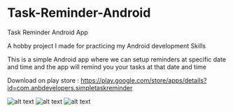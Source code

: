 # Task-Reminder-Android
Task Reminder Android App

A hobby project I made for practicing my Android development Skills

This is a simple Android app where we can setup reminders at specific date and time and the app will remind you your tasks at that date and time

Download on play store : https://play.google.com/store/apps/details?id=com.anbdevelopers.simpletaskreminder

![alt text](https://play-lh.googleusercontent.com/oXOis0efua92AprN6bNb5qR_D4Rh4k2GRMMkUhr69G5RRyBfueKJ8xpBvN9OFmV7BkDV=w5120-h2880)
![alt text](https://play-lh.googleusercontent.com/102clRQIqYAlN7hNkAF5EwdeZMKvDg9zTic4-HuFFqyXM88UmPW1bddQVdkZYnSpmj2J=w5120-h2880)
![alt text](https://play-lh.googleusercontent.com/b_HMI7EIYcm2nk2Og61X04JLyRZ71XBI2StQYs-aE9MarnkPtcsI3YjQ0sFOtrHWNw=w5120-h2880)



